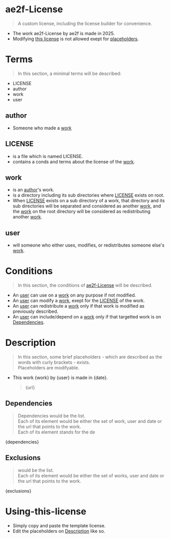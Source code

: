 # ae2f-License
> A custom license, including the license builder for convenience.
- The work ae2f-License by ae2f is made in 2025.
- Modifying [this license](#ae2f-License) is not allowed exept for [placeholders](#Placeholder).

# Terms
> In this section, a minimal terms will be described:
- LICENSE
- author
- work
- user

## author
- Someone who made a [work](#work)

## LICENSE
- is a file which is named LICENSE.
- contains a conds and terms about the license of the [work](#work).

## work
- is an [author](#author)'s work.
- is a directory including its sub directories where [LICENSE](#LICENSE) exists on root.
- When [LICENSE](#LICENSE) exists on a sub directory of a work, that directory and its sub directories will be separated and considered as another [work](#work), and the [work](#work) on the root directory will be considered as redistributing another [work](#work).

## user
- will someone who either uses, modifies, or redistributes someone else's [work](#work).

# Conditions
> In this section, the conditions of [ae2f-License](#ae2f-License) will be described.
- An [user](#user) can use on a [work](#work) on any purpose if not modified.
- An [user](#user) can modify a [work](#work), exept for the [LICENSE](#LICENSE) of the work.
- An [user](#user) can redistribute a [work](#work) only if that work is modified as previously described.
- An [user](#user) can include/depend on a [work](#work) only if that targetted work is on [Dependencies](#Dependencies).

# Description
> In this section, some brief placeholders - which are described as the words with curly brackets - exists.  
> Placeholders are modifyable.

- This work {work} by {user} is made in {date}.
    > {url}

## Dependencies
> Dependencies would be the list.  
> Each of its element would be either the set of work, user and date or the url that points to the work.  
> Each of its element stands for the de

{dependencies}

## Exclusions
> would be the list.  
> Each of its element would be either the set of works, user and date or the url that points to the work.

{exclusions}

# Using-this-license
- Simply copy and paste the template license.
- Edit the placeholders on [Description](#Description) like so.
